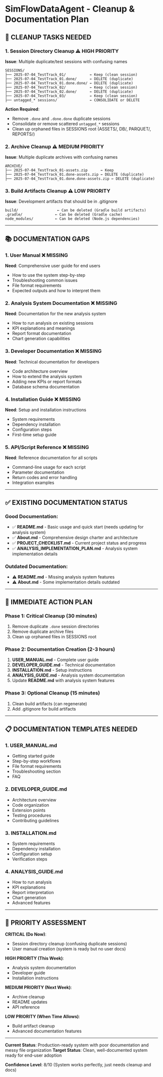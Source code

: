 # SimFlowDataAgent - Cleanup & Documentation Plan

## 🧹 **CLEANUP TASKS NEEDED**

### 1. **Session Directory Cleanup** ⚠️ **HIGH PRIORITY**
**Issue**: Multiple duplicate/test sessions with confusing names
```
SESSIONS/
├── 2025-07-04_TestTrack_01/           ← Keep (clean session)
├── 2025-07-04_TestTrack_01.done/      ← DELETE (duplicate)
├── 2025-07-04_TestTrack_01.done.done/ ← DELETE (duplicate)
├── 2025-07-04_TestTrack_02/           ← Keep (clean session)
├── 2025-07-04_TestTrack_02.done/      ← DELETE (duplicate)
├── 2025-07-04_TestTrack_03/           ← Keep (clean session)
├── untagged_* sessions/               ← CONSOLIDATE or DELETE
```

**Action Required**:
- Remove `.done` and `.done.done` duplicate sessions
- Consolidate or remove scattered `untagged_*` sessions
- Clean up orphaned files in SESSIONS root (ASSETS/, DB/, PARQUET/, REPORTS/)

### 2. **Archive Cleanup** ⚠️ **MEDIUM PRIORITY**
**Issue**: Multiple duplicate archives with confusing names
```
ARCHIVE/
├── 2025-07-04_TestTrack_01-assets.zip      ← Keep
├── 2025-07-04_TestTrack_01.done-assets.zip ← DELETE (duplicate)
├── 2025-07-04_TestTrack_01.done.done-assets.zip ← DELETE (duplicate)
```

### 3. **Build Artifacts Cleanup** ⚠️ **LOW PRIORITY**
**Issue**: Development artifacts that should be in .gitignore
```
build/                  ← Can be deleted (Gradle build artifacts)
.gradle/               ← Can be deleted (Gradle cache)
node_modules/          ← Can be deleted (Node.js dependencies)
```

---

## 📚 **DOCUMENTATION GAPS**

### 1. **User Manual** ❌ **MISSING**
**Need**: Comprehensive user guide for end users
- How to use the system step-by-step
- Troubleshooting common issues
- File format requirements
- Expected outputs and how to interpret them

### 2. **Analysis System Documentation** ❌ **MISSING**
**Need**: Documentation for the new analysis system
- How to run analysis on existing sessions
- KPI explanations and meanings
- Report format documentation
- Chart generation capabilities

### 3. **Developer Documentation** ❌ **MISSING**
**Need**: Technical documentation for developers
- Code architecture overview
- How to extend the analysis system
- Adding new KPIs or report formats
- Database schema documentation

### 4. **Installation Guide** ❌ **MISSING**
**Need**: Setup and installation instructions
- System requirements
- Dependency installation
- Configuration steps
- First-time setup guide

### 5. **API/Script Reference** ❌ **MISSING**
**Need**: Reference documentation for all scripts
- Command-line usage for each script
- Parameter documentation
- Return codes and error handling
- Integration examples

---

## ✅ **EXISTING DOCUMENTATION STATUS**

### **Good Documentation**:
- ✅ **README.md** - Basic usage and quick start (needs updating for analysis system)
- ✅ **About.md** - Comprehensive design charter and architecture
- ✅ **PROJECT_CHECKLIST.md** - Current project status and progress
- ✅ **ANALYSIS_IMPLEMENTATION_PLAN.md** - Analysis system implementation details

### **Outdated Documentation**:
- ⚠️ **README.md** - Missing analysis system features
- ⚠️ **About.md** - Some implementation details outdated

---

## 🎯 **IMMEDIATE ACTION PLAN**

### **Phase 1: Critical Cleanup** (30 minutes)
1. Remove duplicate `.done` session directories
2. Remove duplicate archive files
3. Clean up orphaned files in SESSIONS root

### **Phase 2: Documentation Creation** (2-3 hours)
1. **USER_MANUAL.md** - Complete user guide
2. **DEVELOPER_GUIDE.md** - Technical documentation
3. **INSTALLATION.md** - Setup instructions
4. **ANALYSIS_GUIDE.md** - Analysis system documentation
5. Update **README.md** with analysis system features

### **Phase 3: Optional Cleanup** (15 minutes)
1. Clean build artifacts (can regenerate)
2. Add .gitignore for build artifacts

---

## 📋 **DOCUMENTATION TEMPLATES NEEDED**

### 1. **USER_MANUAL.md**
- Getting started guide
- Step-by-step workflows
- File format requirements
- Troubleshooting section
- FAQ

### 2. **DEVELOPER_GUIDE.md**
- Architecture overview
- Code organization
- Extension points
- Testing procedures
- Contributing guidelines

### 3. **INSTALLATION.md**
- System requirements
- Dependency installation
- Configuration setup
- Verification steps

### 4. **ANALYSIS_GUIDE.md**
- How to run analysis
- KPI explanations
- Report interpretation
- Chart generation
- Advanced features

---

## 🚨 **PRIORITY ASSESSMENT**

**CRITICAL (Do Now)**:
- Session directory cleanup (confusing duplicate sessions)
- User manual creation (system is ready but no user docs)

**HIGH PRIORITY (This Week)**:
- Analysis system documentation
- Developer guide
- Installation instructions

**MEDIUM PRIORITY (Next Week)**:
- Archive cleanup
- README updates
- API reference

**LOW PRIORITY (When Time Allows)**:
- Build artifact cleanup
- Advanced documentation features

---

**Current Status**: Production-ready system with poor documentation and messy file organization
**Target Status**: Clean, well-documented system ready for end-user adoption

**Confidence Level**: 8/10 (System works perfectly, just needs cleanup and docs)
